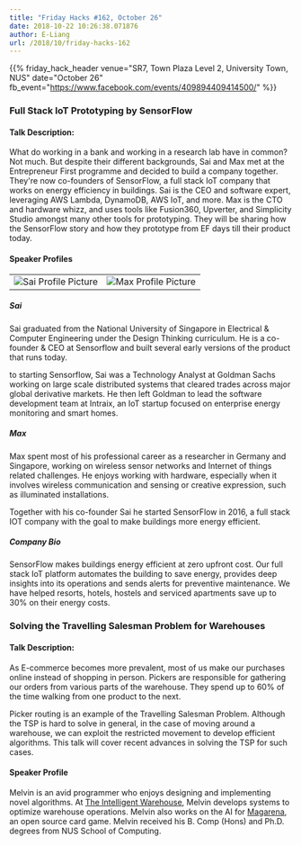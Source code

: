 ```yaml
---
title: "Friday Hacks #162, October 26"
date: 2018-10-22 10:26:38.071876
author: E-Liang
url: /2018/10/friday-hacks-162
---
```


{{% friday_hack_header
    venue="SR7, Town Plaza Level 2, University Town, NUS"
    date="October 26"
    fb_event="https://www.facebook.com/events/409894409414500/" %}}


### Full Stack IoT Prototyping by SensorFlow

#### Talk Description:

What do working in a bank and working in a research lab have in common? Not much. But despite their different backgrounds, Sai and Max met at the Entrepreneur First programme and decided to build a company together. They're now co-founders of SensorFlow, a full stack IoT company that works on energy efficiency in buildings. Sai is the CEO and software expert, leveraging AWS Lambda, DynamoDB, AWS IoT, and more. Max is the CTO and hardware whizz, and uses tools like Fusion360, Upverter, and Simplicity Studio amongst many other tools for prototyping. They will be sharing how the SensorFlow story and how they prototype from EF days till their product today.

#### Speaker Profiles

|                                                     |                                                     |
| :-------------------------------------------------- | :-------------------------------------------------- |
| ![Sai Profile Picture](/img/2018/10/SaiProfile.jpg) | ![Max Profile Picture](/img/2018/10/MaxProfile.jpg) |

##### Sai

Sai graduated from the National University of Singapore in Electrical & Computer Engineering under the Design Thinking curriculum. He is a co-founder & CEO at Sensorflow and built several early versions of the product that runs today.

 to starting Sensorflow, Sai was a Technology Analyst at Goldman Sachs working on large scale distributed systems that cleared trades across major global derivative markets. He then left Goldman to lead the software development team at Intraix, an IoT startup focused on enterprise energy monitoring and smart homes.

##### Max

Max spent most of his professional career as a researcher in Germany and Singapore, working on wireless sensor networks and Internet of things related challenges. He enjoys working with hardware, especially when it involves wireless communication and sensing or creative expression, such as illuminated installations.

Together with his co-founder Sai he started SensorFlow in 2016, a full stack IOT company with the goal to make buildings more energy efficient.

##### Company Bio

SensorFlow makes buildings energy efficient at zero upfront cost. Our full stack IoT platform automates the building to save energy, provides deep insights into its operations and sends alerts for preventive maintenance. We have helped resorts, hotels, hostels and serviced apartments save up to 30% on their energy costs.



### Solving the Travelling Salesman Problem for Warehouses

#### Talk Description:

As E-commerce becomes more prevalent, most of us make our purchases online
instead of shopping in person. Pickers are responsible for gathering our orders
from various parts of the warehouse. They spend up to 60% of the time walking
from one product to the next.

Picker routing is an example of the Travelling Salesman Problem. Although the
TSP is hard to solve in general, in the case of moving around a warehouse, we
can exploit the restricted movement to develop efficient algorithms. This talk
will cover recent advances in solving the TSP for such cases.

#### Speaker Profile

Melvin is an avid programmer who enjoys designing and implementing novel
algorithms.  At [The Intelligent Warehouse](https://theintelligentwarehouse.com/),
Melvin develops systems to optimize warehouse operations. Melvin also works on the
AI for [Magarena](https://magarena.github.io/), an open source card game.
Melvin received his B. Comp (Hons) and Ph.D. degrees from NUS School of
Computing.
